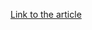 [Link to the article](https://research.checkpoint.com/finteam-trojanized-teamviewer-against-government-targets/)
